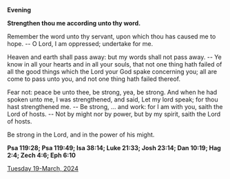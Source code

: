 **Evening**

**Strengthen thou me according unto thy word.**
 
Remember the word unto thy servant, upon which thou has caused me to hope. -- O Lord, I am oppressed; undertake for me.
 
Heaven and earth shall pass away: but my words shall not pass away. -- Ye know in all your hearts and in all your souls, that not one thing hath failed of all the good things which the Lord your God spake concerning you; all are come to pass unto you, and not one thing hath failed thereof.
 
Fear not: peace be unto thee, be strong, yea, be strong. And when he had spoken unto me, I was strengthened, and said, Let my lord speak; for thou hast strengthened me. -- Be strong, ... and work: for I am with you, saith the Lord of hosts. -- Not by might nor by power, but by my spirit, saith the Lord of hosts.
 
Be strong in the Lord, and in the power of his might.  

**Psa 119:28; Psa 119:49; Isa 38:14; Luke 21:33; Josh 23:14; Dan 10:19; Hag 2:4; Zech 4:6; Eph 6:10**

[Tuesday 19-March, 2024](https://t.me/daily_light)
